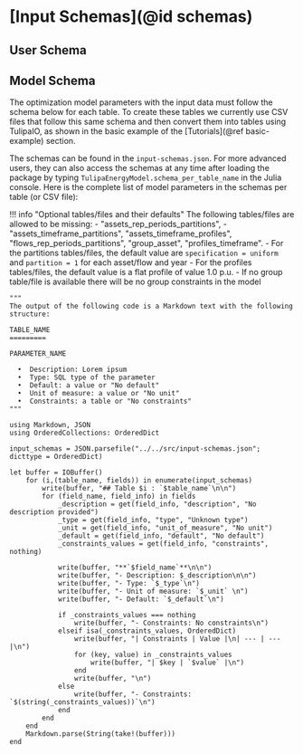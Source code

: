# [Input Schemas](@id schemas)

## User Schema

## Model Schema

The optimization model parameters with the input data must follow the schema below for each table. To create these tables we currently use CSV files that follow this same schema and then convert them into tables using TulipaIO, as shown in the basic example of the [Tutorials](@ref basic-example) section.

The schemas can be found in the `input-schemas.json`. For more advanced users, they can also access the schemas at any time after loading the package by typing `TulipaEnergyModel.schema_per_table_name` in the Julia console. Here is the complete list of model parameters in the schemas per table (or CSV file):

!!! info "Optional tables/files and their defaults"
The following tables/files are allowed to be missing: - "assets_rep_periods_partitions", - "assets_timeframe_partitions", "assets_timeframe_profiles", "flows_rep_periods_partitions", "group_asset", "profiles_timeframe". - For the partitions tables/files, the default value are `specification = uniform` and `partition = 1` for each asset/flow and year - For the profiles tables/files, the default value is a flat profile of value 1.0 p.u. - If no group table/file is available there will be no group constraints in the model

```@eval
"""
The output of the following code is a Markdown text with the following structure:

TABLE_NAME
=========

PARAMETER_NAME

  •  Description: Lorem ipsum
  •  Type: SQL type of the parameter
  •  Default: a value or "No default"
  •  Unit of measure: a value or "No unit"
  •  Constraints: a table or "No constraints"
"""

using Markdown, JSON
using OrderedCollections: OrderedDict

input_schemas = JSON.parsefile("../../src/input-schemas.json"; dicttype = OrderedDict)

let buffer = IOBuffer()
    for (i,(table_name, fields)) in enumerate(input_schemas)
        write(buffer, "## Table $i : `$table_name`\n\n")
        for (field_name, field_info) in fields
            _description = get(field_info, "description", "No description provided")
            _type = get(field_info, "type", "Unknown type")
            _unit = get(field_info, "unit_of_measure", "No unit")
            _default = get(field_info, "default", "No default")
            _constraints_values = get(field_info, "constraints", nothing)

            write(buffer, "**`$field_name`**\n\n")
            write(buffer, "- Description: $_description\n\n")
            write(buffer, "- Type: `$_type`\n")
            write(buffer, "- Unit of measure: `$_unit` \n")
            write(buffer, "- Default: `$_default`\n")

            if _constraints_values === nothing
                write(buffer, "- Constraints: No constraints\n")
            elseif isa(_constraints_values, OrderedDict)
                write(buffer, "| Constraints | Value |\n| --- | --- |\n")
                for (key, value) in _constraints_values
                    write(buffer, "| $key | `$value` |\n")
                end
                write(buffer, "\n")
            else
                write(buffer, "- Constraints: `$(string(_constraints_values))`\n")
            end
        end
    end
    Markdown.parse(String(take!(buffer)))
end

```
